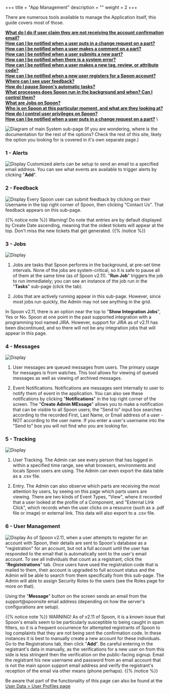 +++
title = "App Management"
description = ""
weight = 2
+++
 
There are numerous tools available to manage the Application itself, this guide covers most of those. 

[__What do I do if user claim they are not receiving the account confirmation email?__](/applicationadmin/applicationmanagement/#UserManagement)   \
[__How can I be notified when a user puts in a change request on a part?__](/applicationadmin/applicationmanagement/#Alerts)   \
[__How can I be notified when a user makes a comment on a part?__](/applicationadmin/applicationmanagement/#Alerts)   \
[__How can I be notified when a user submits a new part?__](/applicationadmin/applicationmanagement/#Alerts)   \
[__How can I be notified when there is a system error?__](/applicationadmin/applicationmanagement/#Alerts)   \
[__How can I be notified when a user makes a new tag, review, or attribute code?__](/applicationadmin/applicationmanagement/#Alerts)   \
[__How can I be notified when a new user registers for a Spoon account?__](/applicationadmin/applicationmanagement/#Alerts)   \
[__Where can I see user feedback?__](/applicationadmin/applicationmanagement/#Feedback)   \
[__How do I pause Spoon's automatic tasks?__](/applicationadmin/applicationmanagement/#Jobs)   \
[__What processes does Spoon run in the background and when? Can I control them?__](/applicationadmin/applicationmanagement/#Jobs)   \
[__What are Jobs on Spoon?__](/applicationadmin/applicationmanagement/#Alerts)   \
[__Who is on Spoon at this particular moment, and what are they looking at?__](/applicationadmin/applicationmanagement/#Tracking)   \
[__How do I control user privileges on Spoon?__](/applicationadmin/applicationmanagement/#Alerts)   \
[__How can I be notified when a user puts in a change request on a part?__](/applicationadmin/applicationmanagement/#Alerts)   \

 <!--more-->

 ![Diagram of main System sub-page](/images/AppAdmin/AppManageMapping.png)
 (If you are wondering, where is the documentation for the rest of the options? Check the rest of this site, likely the option you looking for is covered in it's own separate page.)

<a name="Alerts"></a>

### 1 - Alerts
![ Display](/images/AppAdmin/Alerts.png)
Customized alerts can be setup to send an email to a specified email address. You can see what events are available to trigger alerts by clicking "__Add__". 


<a name="Feedback"></a>

### 2 - Feedback
![ Display](/images/AppAdmin/Feedback.png)
Every Spoon user can submit feedback by clicking on their Username in the top right corner of Spoon, then clicking "Contact Us". That feedback appears on this sub-page. 

{{% notice note %}}
Warning! Do note that entries are by default displayed by Create Date ascending, meaning that the oldest tickets will appear at the top. Don't miss the new tickets that get generated. 
{{% /notice %}}

<a name="Jobs"></a>

### 3 - Jobs
![Display](/images/AppAdmin/Jobs.png)

1. Jobs are tasks that Spoon performs in the background, at pre-set time intervals. None of the jobs are system-critical, so it is safe to pause all of them at the same time (as of Spoon v2.11). "__Run Job__" triggers the job to run immediately; you can see an instance of the job run in the "__Tasks__" sub-page (click the tab).

2. Jobs that are actively running appear in this sub-page. However, since most jobs run quickly, the Admin may not see anything in the grid.

In Spoon v2.11, there is an option near the top to "__Show Integration Jobs__", Yes or No. Spoon at one point in the past supported integration with a programming tool named JIRA. However, support for JIRA as of v2.11 has been discontinued, and so there will not be any integration jobs that will appear in this page. 


<a name="Messages"></a>

### 4 - Messages
![ Display](/images/AppAdmin/Message.png)

1.  User messages are queued messages from users. The primary usage for messages is from watches. This tool allows for viewing of queued messages as well as viewing of archived messages.

2. Event Notifications. Notifications are messages sent internally to user to notify them of event in the application. You can also see these notifications by clicking "__Notifications__" in the top right corner of the screen. The "__Create Admin MEssage__" allows you to make a notification that can be visible to all Spoon users; the "Send to" input box searches according to the recorded First, Last Name, or Email address of a user - NOT according to the user name. If you enter a user's username into the "Send to" box you will not find who you are looking for. 




<a name="Tracking"></a>

### 5 - Tracking
![ Display](/images/AppAdmin/Tracking.png)

1. User Tracking. The Admin can see every person that has logged in within a specified time range, see what browsers, environments and locals Spoon users are using. The Admin can even export the data table as a .csv file.

2. Entry. The Admin can also observe which parts are receiving the most attention by users, by seeing on this page which parts users are viewing. There are two kinds of Event Types, "View", where it recorded that a user looked at the profile of a Component, and "External LInk Click", which records when the user clicks on a resource (such as a .pdf file or image) or external link. This data will also export to a .csv file.
<a name="UserManagement"></a>

### 6 - User Management
![ Display](/images/AppAdmin/UserManagement.png)
As of Spoon v2.11, when a user attempts to register for an account with Spoon, their details are sent to Spoon's database as a "registration" for an account, but not a full account until the user has responded to the email that is automatically sent to the user's email account. To see all individuals that count as a registrant, click the "__Registstrations__" tab. Once users have used the registration code that is mailed to them, their account is upgraded to full account status and the Admin will be able to search from them specifically from this sub-page. The Admin will able to assign Security Roles to the users (see the Roles page for more on that). 

Using the "__Message__" button on the screen sends an email from the support@spoonsite email address (depending on how the server's configurations are setup). 

{{% notice note %}}
WARNING! As of v2.11 of Spoon, it is a known issue that Spoon's emails seem to be particularly susceptible to being caught in spam filters, so it is a frequent occurrence for attempted registrants of Spoon to log complaints that they are not being sent the confirmation code. In these instances it is best to manually create a new account for these individuals. Go to the Registrations tab, then click "__Add__". Be careful entering in the registrant's data in manually, as the verifications for a new user on from this side is less stringent then the verification on the public-facing signup. Email the registrant his new username and password from an email account that is not the main spoon support email address and verify the registrant's reception of the email via other means (phone perhaps).
{{% /notice %}}

Be aware that part of the functionality of this page can also be found at the [User Data > User Profiles page](../userdata/#UserProfiles)
